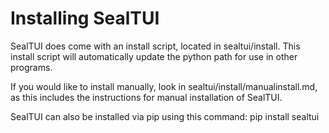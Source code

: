 # Installing SealTUI

SealTUI does come with an install script, located in sealtui/install. 
This install script will automatically update the python path for use in other programs.

If you would like to install manually, look in sealtui/install/manualinstall.md, as this
includes the instructions for manual installation of SealTUI.

SealTUI can also be installed via pip using this command:
pip install sealtui
